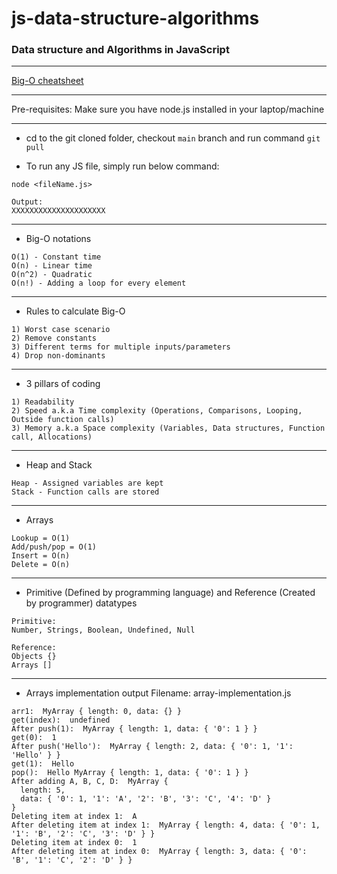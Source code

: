 # js-data-structure-algorithms

### Data structure and Algorithms in JavaScript

---

[Big-O cheatsheet](https://zerotomastery.io/cheatsheets/big-o-cheat-sheet/?utm_source=udemy&utm_medium=coursecontent)

---

Pre-requisites: Make sure you have node.js installed in your laptop/machine

---

- cd to the git cloned folder, checkout `main` branch and run command `git pull`

- To run any JS file, simply run below command:

```
node <fileName.js>

Output:
XXXXXXXXXXXXXXXXXXXXX
```

---

- Big-O notations

```
O(1) - Constant time
O(n) - Linear time
O(n^2) - Quadratic
O(n!) - Adding a loop for every element
```

---

- Rules to calculate Big-O

```
1) Worst case scenario
2) Remove constants
3) Different terms for multiple inputs/parameters
4) Drop non-dominants
```

---

- 3 pillars of coding

```
1) Readability
2) Speed a.k.a Time complexity (Operations, Comparisons, Looping, Outside function calls)
3) Memory a.k.a Space complexity (Variables, Data structures, Function call, Allocations)
```

---

- Heap and Stack

```
Heap - Assigned variables are kept
Stack - Function calls are stored
```

---

- Arrays

```
Lookup = O(1)
Add/push/pop = O(1)
Insert = O(n)
Delete = O(n)
```

---

- Primitive (Defined by programming language) and Reference (Created by programmer) datatypes

```
Primitive:
Number, Strings, Boolean, Undefined, Null
```

```
Reference:
Objects {}
Arrays []
```

---

- Arrays implementation output
  Filename: array-implementation.js

```
arr1:  MyArray { length: 0, data: {} }
get(index):  undefined
After push(1):  MyArray { length: 1, data: { '0': 1 } }
get(0):  1
After push('Hello'):  MyArray { length: 2, data: { '0': 1, '1': 'Hello' } }
get(1):  Hello
pop():  Hello MyArray { length: 1, data: { '0': 1 } }
After adding A, B, C, D:  MyArray {
  length: 5,
  data: { '0': 1, '1': 'A', '2': 'B', '3': 'C', '4': 'D' }
}
Deleting item at index 1:  A
After deleting item at index 1:  MyArray { length: 4, data: { '0': 1, '1': 'B', '2': 'C', '3': 'D' } }
Deleting item at index 0:  1
After deleting item at index 0:  MyArray { length: 3, data: { '0': 'B', '1': 'C', '2': 'D' } }
```
